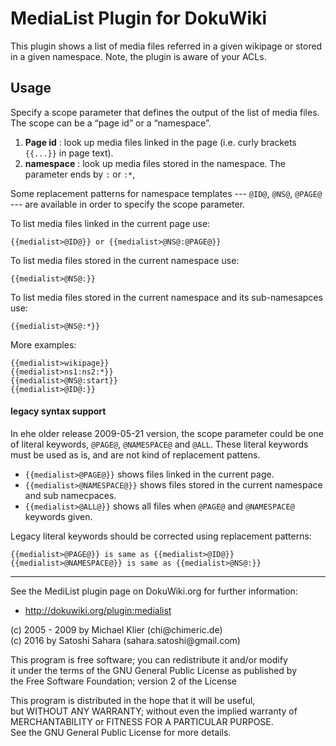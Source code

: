 # MediaList Plugin for DokuWiki

This plugin shows a list of media files referred in a given wikipage or 
stored in a given namespace.
Note, the plugin is aware of your ACLs.

## Usage

Specify a scope parameter that defines the output of the list of media files. The scope can be a “page id” or a “namespace”. 

  1. **Page id** : look up media files linked in the page (i.e. curly brackets `{{...}}` in page text).
  2. **namespace** : look up media files stored in the namespace. The parameter ends by `:` or `:*`, 

Some replacement patterns for namespace templates --- `@ID@`, `@NS@`, `@PAGE@` --- are available 
in order to specify the scope parameter.


To list media files linked in the current page use:

    {{medialist>@ID@}} or {{medialist>@NS@:@PAGE@}}

To list media files stored in the current namespace use:

    {{medialist>@NS@:}}

To list media files stored in the current namespace and its sub-namesapces use:

    {{medialist>@NS@:*}}

More examples:

    {{medialist>wikipage}}
    {{medialist>ns1:ns2:*}}
    {{medialist>@NS@:start}}
    {{medialist>@ID@:}}

#### legacy syntax support

In ehe older release 2009-05-21 version, the scope parameter could be one of literal keywords, `@PAGE@`, `@NAMESPACE@` and `@ALL`. 
These literal keywords must be used as is, and are not kind of replacement pattens.

* `{{medialist>@PAGE@}}` shows files linked in the current page.
* `{{medialist>@NAMESPACE@}}` shows files stored in the current namespace and sub namecpaces.
* `{{medialist>@ALL@}}` shows all files when `@PAGE@` and `@NAMESPACE@` keywords given.

Legacy literal keywords should be corrected using replacement patterns:

    {{medialist>@PAGE@}} is same as {{medialist>@ID@}} 
    {{medialist>@NAMESPACE@}} is same as {{medialist>@NS@:}} 


----

See the MediList plugin page on DokuWiki.org for further information:

  * http://dokuwiki.org/plugin:medialist

(c) 2005 - 2009 by Michael Klier (chi@chimeric\.de)  
(c) 2016        by Satoshi Sahara (sahara\.satoshi@gmail\.com)  

This program is free software; you can redistribute it and/or modify  
it under the terms of the GNU General Public License as published by  
the Free Software Foundation; version 2 of the License

This program is distributed in the hope that it will be useful,  
but WITHOUT ANY WARRANTY; without even the implied warranty of  
MERCHANTABILITY or FITNESS FOR A PARTICULAR PURPOSE.  
See the GNU General Public License for more details.

